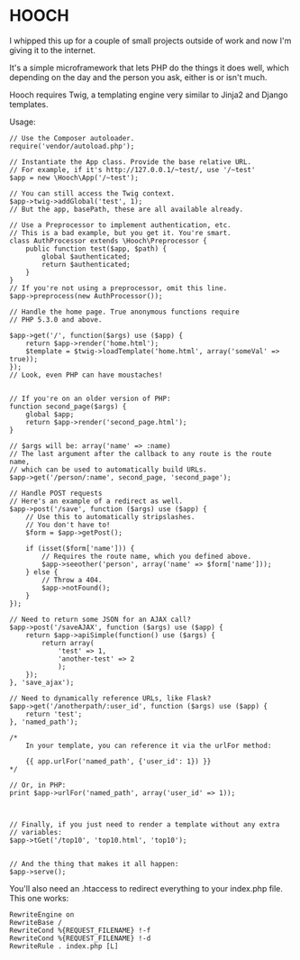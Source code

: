 HOOCH
=====

I whipped this up for a couple of small projects outside of work and now I'm
giving it to the internet.

It's a simple microframework that lets PHP do the things it does well, which
depending on the day and the person you ask, either is or isn't much.

Hooch requires Twig, a templating engine very similar to Jinja2 and Django
templates.

Usage:

    // Use the Composer autoloader.
    require('vendor/autoload.php');

    // Instantiate the App class. Provide the base relative URL. 
    // For example, if it's http://127.0.0.1/~test/, use '/~test'
    $app = new \Hooch\App('/~test');

    // You can still access the Twig context.
    $app->twig->addGlobal('test', 1);
    // But the app, basePath, these are all available already.

    // Use a Preprocessor to implement authentication, etc.
    // This is a bad example, but you get it. You're smart.
    class AuthProcessor extends \Hooch\Preprocessor {
        public function test($app, $path) {
            global $authenticated;
            return $authenticated;
        }
    }
    // If you're not using a preprocessor, omit this line.
    $app->preprocess(new AuthProcessor());

    // Handle the home page. True anonymous functions require
    // PHP 5.3.0 and above.

    $app->get('/', function($args) use ($app) {
        return $app->render('home.html');
        $template = $twig->loadTemplate('home.html', array('someVal' => true));
    });
    // Look, even PHP can have moustaches!


    // If you're on an older version of PHP:
    function second_page($args) {
        global $app;
        return $app->render('second_page.html');
    }

    // $args will be: array('name' => :name)
    // The last argument after the callback to any route is the route name,
    // which can be used to automatically build URLs.
    $app->get('/person/:name', second_page, 'second_page');

    // Handle POST requests
    // Here's an example of a redirect as well.
    $app->post('/save', function ($args) use ($app) {
        // Use this to automatically stripslashes.
        // You don't have to!
        $form = $app->getPost();

        if (isset($form['name'])) {
            // Requires the route name, which you defined above.
            $app->seeother('person', array('name' => $form['name']));
        } else {
            // Throw a 404.
            $app->notFound();
        }
    });

    // Need to return some JSON for an AJAX call?
    $app->post('/saveAJAX', function ($args) use ($app) {
        return $app->apiSimple(function() use ($args) {
            return array(
                'test' => 1,
                'another-test' => 2
                );
        });
    }, 'save_ajax');

    // Need to dynamically reference URLs, like Flask?
    $app->get('/anotherpath/:user_id', function ($args) use ($app) {
        return 'test';
    }, 'named_path');

    /*
        In your template, you can reference it via the urlFor method:

        {{ app.urlFor('named_path', {'user_id': 1}) }}
    */

    // Or, in PHP:
    print $app->urlFor('named_path', array('user_id' => 1));



    // Finally, if you just need to render a template without any extra
    // variables:
    $app->tGet('/top10', 'top10.html', 'top10');


    // And the thing that makes it all happen:
    $app->serve();


You'll also need an .htaccess to redirect everything to your index.php file.
This one works:

    RewriteEngine on
    RewriteBase /
    RewriteCond %{REQUEST_FILENAME} !-f
    RewriteCond %{REQUEST_FILENAME} !-d
    RewriteRule . index.php [L]


